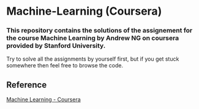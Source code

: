 # Machine-Learning (Coursera)

### This repository contains the solutions of the assignement for the course Machine Learning by Andrew NG on coursera provided by Stanford University.
Try to solve all the assignments by yourself first, but if you get stuck somewhere then feel free to browse the code.

## Reference
<a href = https://www.coursera.org/learn/machine-learning>Machine Learning - Coursera</a>

